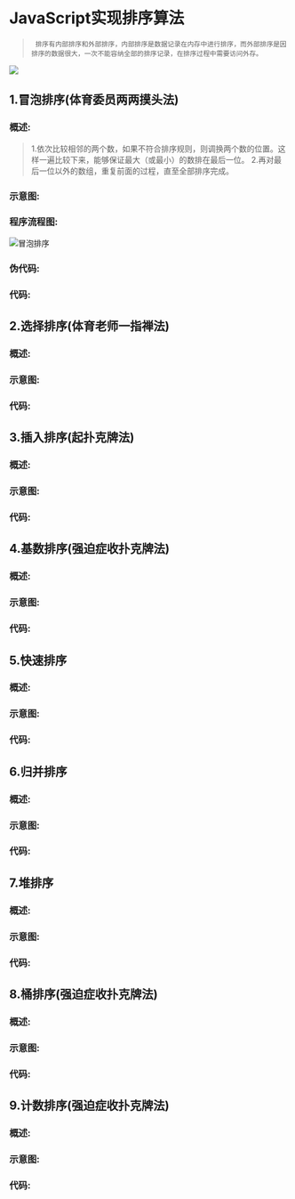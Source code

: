 # JavaScript实现排序算法
>      排序有内部排序和外部排序，内部排序是数据记录在内存中进行排序，而外部排序是因排序的数据很大，一次不能容纳全部的排序记录，在排序过程中需要访问外存。
![](http://p4895bd7a.bkt.clouddn.com//18-2-19/77962909.jpg)
## 1.冒泡排序(体育委员两两摸头法)
### 概述:
>1.依次比较相邻的两个数，如果不符合排序规则，则调换两个数的位置。这样一遍比较下来，能够保证最大（或最小）的数排在最后一位。
>2.再对最后一位以外的数组，重复前面的过程，直至全部排序完成。
### 示意图:
### 程序流程图:
![冒泡排序](http://on-img.com/chart_image/5a8aedb1e4b0812a0f144068.png)
### 伪代码:
### 代码:
## 2.选择排序(体育老师一指禅法)
### 概述:
>
### 示意图:
### 代码:
## 3.插入排序(起扑克牌法)
### 概述:
>
### 示意图:
### 代码:
## 4.基数排序(强迫症收扑克牌法)
### 概述:
>
### 示意图:
### 代码:
## 5.快速排序
### 概述:
>
### 示意图:
### 代码:
## 6.归并排序
### 概述:
>
### 示意图:
### 代码:
## 7.堆排序
### 概述:
>
### 示意图:
### 代码:
## 8.桶排序(强迫症收扑克牌法)
### 概述:
>
### 示意图:
### 代码:
## 9.计数排序(强迫症收扑克牌法)
### 概述:
>
### 示意图:
### 代码:
